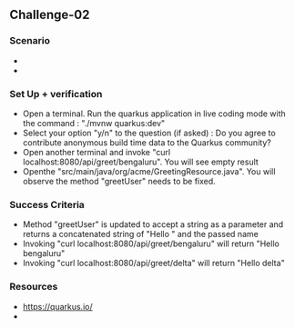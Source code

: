 ## Challenge-02

### Scenario
* 
* 


### Set Up + verification
* Open a terminal. Run the quarkus application in live coding mode with the command : "./mvnw quarkus:dev"
* Select your option "y/n" to the question (if asked) : Do you agree to contribute anonymous build time data to the Quarkus community? 
* Open another terminal and invoke "curl localhost:8080/api/greet/bengaluru". You will see empty result
* Openthe "src/main/java/org/acme/GreetingResource.java". You will observe the method "greetUser" needs to be fixed.

### Success Criteria
* Method "greetUser" is updated to accept a string as a parameter and returns a concatenated string of "Hello " and the passed name
* Invoking "curl localhost:8080/api/greet/bengaluru" will return "Hello bengaluru"
* Invoking "curl localhost:8080/api/greet/delta" will return "Hello delta"

### Resources
* https://quarkus.io/
* 

